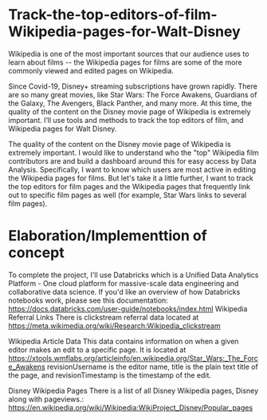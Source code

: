 # Track-the-top-editors-of-film-Wikipedia-pages-for-Walt-Disney

Wikipedia is one of the most important sources that our audience uses to learn about films -- the Wikipedia pages for films are some of the more commonly viewed and edited pages on Wikipedia.

Since Covid-19, Disney+ streaming subscriptions have grown rapidly. There are so many great movies, like Star Wars: The Force Awakens, Guardians of the Galaxy, The Avengers, Black Panther, and many more. At this time, the quality of the content on the Disney movie page of Wikipedia is extremely important. I’ll use tools and methods to track the top editors of film, and Wikipedia pages for Walt Disney.

The quality of the content on the Disney movie page of Wikipedia is extremely important. I would like to understand who the "top" Wikipedia film contributors are and build a dashboard around this for easy access by Data Analysis. Specifically, I want to know which users are most active in editing the Wikipedia pages for films. But let's take it a little further, I want to track the top editors for film pages and the Wikipedia pages that frequently link out to specific film pages as well (for example, Star Wars links to several film pages).

# Elaboration/Implementtion of concept

To complete the project, I'll use Databricks which is a Unified Data Analytics Platform - One cloud platform for massive-scale data engineering and collaborative data science. If you'd like an overview of how Databricks notebooks work, please see this documentation: https://docs.databricks.com/user-guide/notebooks/index.html
Wikipedia Referral Links There is clickstream referral data located at https://meta.wikimedia.org/wiki/Research:Wikipedia_clickstream

Wikipedia Article Data This data contains information on when a given editor makes an edit to a specific page. It is located at https://xtools.wmflabs.org/articleinfo/en.wikipedia.org/Star_Wars:_The_Force_Awakens revisionUsername is the editor name, title is the plain text title of the page, and revisionTimestamp is the timestamp of the edit.

Disney Wikipedia Pages There is a list of all Disney Wikipedia pages, Disney along with pageviews.: https://en.wikipedia.org/wiki/Wikipedia:WikiProject_Disney/Popular_pages 
